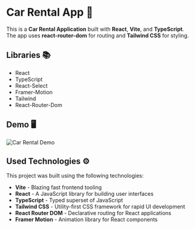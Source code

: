 # Car Rental App 🚗

This is a **Car Rental Application** built with **React**, **Vite**, and **TypeScript**.  
The app uses **react-router-dom** for routing and **Tailwind CSS** for styling.

## Libraries 📚

- React
- TypeScript
- React-Select
- Framer-Motion
- Tailwind
- React-Router-Dom

## Demo 🖥️

![Car Rental Demo](public/Typescript.gif)


## Used Technologies ⚙️

This project was built using the following technologies:

- **Vite** - Blazing fast frontend tooling
- **React** - A JavaScript library for building user interfaces
- **TypeScript** - Typed superset of JavaScript
- **Tailwind CSS** - Utility-first CSS framework for rapid UI development
- **React Router DOM** - Declarative routing for React applications
- **Framer Motion** - Animation library for React components

